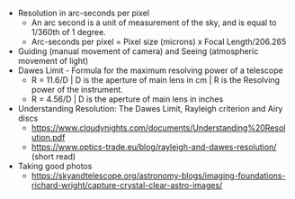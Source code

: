 - Resolution in arc-seconds per pixel
	- An arc second is a unit of measurement of the sky, and is equal to 1/360th of 1 degree.
	- Arc-seconds per pixel = Pixel size (microns) x Focal Length/206.265
- Guiding (manual movement of camera) and Seeing (atmospheric movement of light)
- Dawes Limit - Formula for the maximum resolving power of a telescope
	- R = 11.6/D | D is the aperture of main lens in cm | R is the Resolving power of the instrument.
	- R = 4.56/D | D is the aperture of main lens in inches
- Understanding Resolution: The Dawes Limit, Rayleigh criterion and Airy discs
	- https://www.cloudynights.com/documents/Understanding%20Resolution.pdf
	- https://www.optics-trade.eu/blog/rayleigh-and-dawes-resolution/ (short read)
- Taking good photos
	- https://skyandtelescope.org/astronomy-blogs/imaging-foundations-richard-wright/capture-crystal-clear-astro-images/